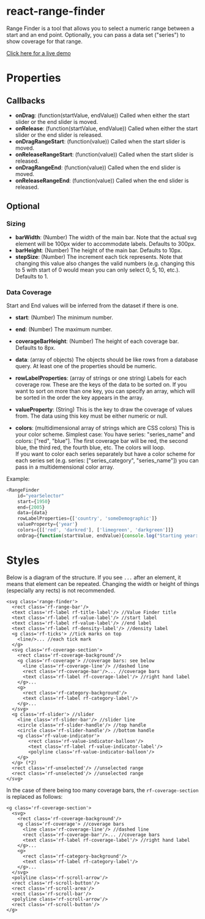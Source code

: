 react-range-finder
==================

Range Finder is a tool that allows you to select a numeric range between a start and an end point. Optionally, you can pass a data set ("series") to show coverage for that range.

[Click here for a live demo](http://bi.github.io/react-range-finder/)

Properties
==========

Callbacks
---------
* **onDrag**: (function(startValue, endValue)) Called when either the start slider or the end slider is moved.
* **onRelease**: (function(startValue, endValue)) Called when either the start slider or the end slider is released.
* **onDragRangeStart**: (function(value)) Called when the start slider is moved. 
* **onReleaseRangeStart**: (function(value)) Called when the start slider is released.
* **onDragRangeEnd**: (function(value)) Called when the end slider is moved.
* **onReleaseRangeEnd**: (function(value)) Called when the end slider is released.

Optional
--------

### Sizing ###

* **barWidth**: (Number) The width of the main bar. Note that the actual svg element will be 100px wider to accommodate labels. Defaults to 300px.
* **barHeight**: (Number) The height of the main bar. Defaults to 10px.
* **stepSize**: (Number) The increment each tick represents. Note that changing this value also changes the valid numbers (e.g. changing this to 5 with start of 0 would mean you can only select 0, 5, 10, etc.). Defaults to 1.

### Data Coverage ###

Start and End values will be inferred from the dataset if there is one.
* **start**: (Number) The minimum number.
* **end**: (Number) The maximum number.

* **coverageBarHeight**: (Number) The height of each coverage bar. Defaults to 8px.
* **data**: (array of objects) The objects should be like rows from a database query. At least one of the properties should be numeric. 
* **rowLabelProperties**: (array of strings or one string) Labels for each coverage row. These are the keys of the data to be sorted on. If you want to sort on more than one key, you can specify an array, which will be sorted in the order the key appears in the array.
* **valueProperty**: (String) This is the key to draw the coverage of values from. The data using this key must be either numeric or null.
* **colors**: (multidimensional array of strings which are CSS colors) This is your color scheme. Simplest case: You have series: "series_name" and colors: ["red", "blue"]. The first coverage bar will be red, the second blue, the third red, the fourth blue, etc. The colors will loop.  
If you want to color each series separately but have a color scheme for each series set (e.g. series: ["series_category", "series_name"]) you can pass in a multidemensional color array.

Example:
```js
<RangeFinder 
    id="yearSelector"
    start={1950}
    end={2005}
    data={data}
    rowLabelProperties={['country', 'someDemographic']}
    valueProperty={'year'}
    colors={[['red', 'darkred'], ['limegreen', 'darkgreen']]}
    onDrag={function(startValue, endValue){console.log("Starting year: " + startValue + ", Ending year: " + endValue)}}/>
```

Styles
======

Below is a diagram of the structure. If you see `...` after an element, it means that element can be repeated. Changing the width or height of things (especially any rects) is not recommended.

    <svg class='range-finder'>
      <rect class='rf-range-bar'/>
      <text class='rf-label rf-title-label'/> //Value Finder title
      <text class='rf-label rf-value-label'/> //start label
      <text class='rf-label rf-value-label'/> //end label
      <text class='rf-label rf-density-label'/> //density label
      <g class='rf-ticks'> //tick marks on top
        <line/>... //each tick mark
      </g>
      <svg class='rf-coverage-section'>
        <rect class='rf-coverage-background'/>
        <g class='rf-coverage'> //coverage bars: see below
          <line class='rf-coverage-line'/> //dashed line
          <rect class='rf-coverage-bar'/>... //coverage bars
          <text class='rf-label rf-coverage-label'/> //right hand label
        </g>...
        <g>
          <rect class='rf-category-background'/>
          <text class='rf-label rf-category-label'/>
        </g>...
      </svg>
      <g class='rf-slider'> //slider
        <line class='rf-slider-bar'/> //slider line
        <circle class='rf-slider-handle'/> //top handle
        <circle class='rf-slider-handle'/> //bottom handle
        <g class='rf-value-indicator'>
            <rect class='rf-value-indicator-balloon'/>
            <text class='rf-label rf-value-indicator-label'/>
            <polyline class='rf-value-indicator-balloon'/>
        </g>
      </g> (*2)
      <rect class='rf-unselected'/> //unselected range
      <rect class='rf-unselected'/> //unselected range
    </svg>

In the case of there being too many coverage bars, the `rf-coverage-section` is replaced as follows:

    <g class='rf-coverage-section'>
      <svg>
        <rect class='rf-coverage-background'/>
        <g class='rf-coverage'> //coverage bars
          <line class='rf-coverage-line'/> //dashed line
          <rect class='rf-coverage-bar'/>... //coverage bars
          <text class='rf-label rf-coverage-label'/> //right hand label
        </g>...
        <g>
          <rect class='rf-category-background'/>
          <text class='rf-label rf-category-label'/>
        </g>...
      </svg>
      <polyline class='rf-scroll-arrow'/>
      <rect class='rf-scroll-button'/>
      <rect class='rf-scroll-area'/>
      <rect class='rf-scroll-bar'/>
      <polyline class='rf-scroll-arrow'/>
      <rect class='rf-scroll-button'/>
    </g>
